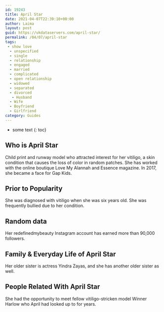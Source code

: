 ```yaml
---
id: 19243
title: April Star
date: 2021-04-07T22:39:10+00:00
author: Laima
layout: post
guid: https://ukdataservers.com/april-star/
permalink: /04/07/april-star
tags:
 - show love
  - unspecified
  - single
  - relationship
  - engaged
  - married
  - complicated
  - open relationship
  - widowed
  - separated
  - divorced
   - Husband
  - Wife
  - Boyfriend
  - Girlfriend
category: Guides
---
```


* some text
{: toc}


## Who is April Star
                  
                  
                  
Child print and runway model who attracted interest for her vitiligo, a skin condition that causes the loss of color in random patches. She has worked with the online boutique Love My Alannah and Essence magazine. In 2017, she became a face for Gap Kids. 
                  
              
            
              
            
                
                
                
## Prior to Popularity
                  
                  
                  
She was diagnosed with vitiligo when she was six years old. She was frequently bullied due to her condition.
                  
              
            
              
            
                
                
                
## Random data
                  
                  
                  
Her redefinedmybeauty Instagram account has earned more than 90,000 followers.
                  
              
            
              
            
                
                
                
## Family & Everyday Life of April Star
                  
                  
                  
Her older sister is actress Yindra Zayas, and she has another older sister as well.
                  
              
            
              
            
                
                
                
## People Related With April Star
                  
                  
                  
She had the opportunity to meet fellow vitiligo-stricken model Winner Harlow who April had looked up to for years.
                  
              
            
              
            
                
              
            
              
              
            
            
              
            
          
          
          